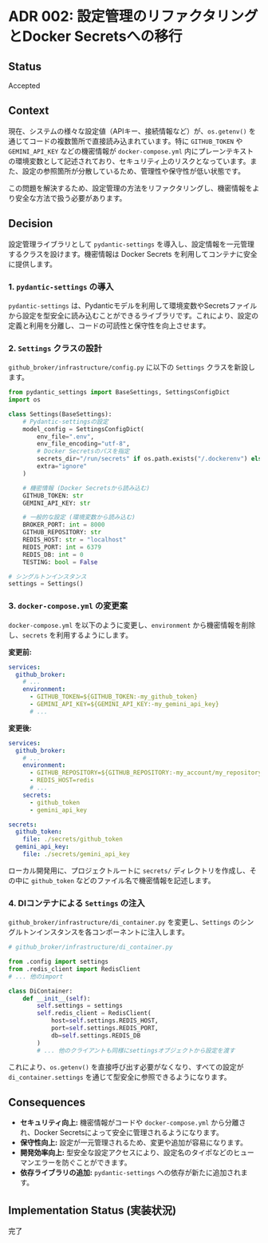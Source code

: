 # ADR 002: 設定管理のリファクタリングとDocker Secretsへの移行

## Status

Accepted

## Context

現在、システムの様々な設定値（APIキー、接続情報など）が、`os.getenv()` を通じてコードの複数箇所で直接読み込まれています。特に `GITHUB_TOKEN` や `GEMINI_API_KEY` などの機密情報が `docker-compose.yml` 内にプレーンテキストの環境変数として記述されており、セキュリティ上のリスクとなっています。また、設定の参照箇所が分散しているため、管理性や保守性が低い状態です。

この問題を解決するため、設定管理の方法をリファクタリングし、機密情報をより安全な方法で扱う必要があります。

## Decision

設定管理ライブラリとして `pydantic-settings` を導入し、設定情報を一元管理するクラスを設けます。機密情報は Docker Secrets を利用してコンテナに安全に提供します。

### 1. `pydantic-settings` の導入

`pydantic-settings` は、Pydanticモデルを利用して環境変数やSecretsファイルから設定を型安全に読み込むことができるライブラリです。これにより、設定の定義と利用を分離し、コードの可読性と保守性を向上させます。

### 2. `Settings` クラスの設計

`github_broker/infrastructure/config.py` に以下の `Settings` クラスを新設します。

```python
from pydantic_settings import BaseSettings, SettingsConfigDict
import os

class Settings(BaseSettings):
    # Pydantic-settingsの設定
    model_config = SettingsConfigDict(
        env_file=".env",
        env_file_encoding="utf-8",
        # Docker Secretsのパスを指定
        secrets_dir="/run/secrets" if os.path.exists("/.dockerenv") else None,
        extra="ignore"
    )

    # 機密情報 (Docker Secretsから読み込む)
    GITHUB_TOKEN: str
    GEMINI_API_KEY: str

    # 一般的な設定 (環境変数から読み込む)
    BROKER_PORT: int = 8000
    GITHUB_REPOSITORY: str
    REDIS_HOST: str = "localhost"
    REDIS_PORT: int = 6379
    REDIS_DB: int = 0
    TESTING: bool = False

# シングルトンインスタンス
settings = Settings()
```

### 3. `docker-compose.yml` の変更案

`docker-compose.yml` を以下のように変更し、`environment` から機密情報を削除し、`secrets` を利用するようにします。

**変更前:**
```yaml
services:
  github_broker:
    # ...
    environment:
      - GITHUB_TOKEN=${GITHUB_TOKEN:-my_github_token}
      - GEMINI_API_KEY=${GEMINI_API_KEY:-my_gemini_api_key}
      # ...
```

**変更後:**
```yaml
services:
  github_broker:
    # ...
    environment:
      - GITHUB_REPOSITORY=${GITHUB_REPOSITORY:-my_account/my_repository}
      - REDIS_HOST=redis
      # ...
    secrets:
      - github_token
      - gemini_api_key

secrets:
  github_token:
    file: ./secrets/github_token
  gemini_api_key:
    file: ./secrets/gemini_api_key
```
ローカル開発用に、プロジェクトルートに `secrets/` ディレクトリを作成し、その中に `github_token` などのファイル名で機密情報を記述します。

### 4. DIコンテナによる `Settings` の注入

`github_broker/infrastructure/di_container.py` を変更し、`Settings` のシングルトンインスタンスを各コンポーネントに注入します。

```python
# github_broker/infrastructure/di_container.py

from .config import settings
from .redis_client import RedisClient
# ... 他のimport

class DiContainer:
    def __init__(self):
        self.settings = settings
        self.redis_client = RedisClient(
            host=self.settings.REDIS_HOST,
            port=self.settings.REDIS_PORT,
            db=self.settings.REDIS_DB
        )
        # ... 他のクライアントも同様にsettingsオブジェクトから設定を渡す
```

これにより、`os.getenv()` を直接呼び出す必要がなくなり、すべての設定が `di_container.settings` を通じて型安全に参照できるようになります。

## Consequences

- **セキュリティ向上:** 機密情報がコードや `docker-compose.yml` から分離され、Docker Secretsによって安全に管理されるようになります。
- **保守性向上:** 設定が一元管理されるため、変更や追加が容易になります。
- **開発効率向上:** 型安全な設定アクセスにより、設定名のタイポなどのヒューマンエラーを防ぐことができます。
- **依存ライブラリの追加:** `pydantic-settings` への依存が新たに追加されます。

## Implementation Status (実装状況)

完了